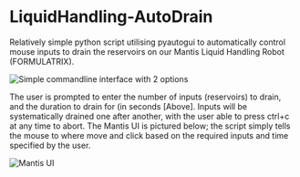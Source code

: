 # LiquidHandling-AutoDrain
Relatively simple python script utilising pyautogui to automatically control mouse inputs to drain the reservoirs on our Mantis Liquid Handling Robot (FORMULATRIX).

![Simple commandline interface with 2 options](https://i.imgur.com/n66yG7x.png)

The user is prompted to enter the number of inputs (reservoirs) to drain, and the duration to drain for (in seconds [Above]. Inputs will be systematically drained one after another, with the user able to press ctrl+c at any time to abort. The Mantis UI is pictured below; the script simply tells the mouse to where move and click based on the required inputs and time specified by the user.

![Mantis UI](https://i.imgur.com/wBRYY9T.png)
